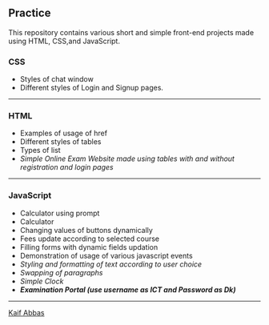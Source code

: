 <!DOCTYPE html>
<html lang="en">
	<body>
		<h2>Practice</h2>
		<p>This repository contains various short and simple front-end projects made using HTML, CSS,and JavaScript.</p>
		<h3>CSS</h3>
		<ul>
			<li>Styles of chat window</li>
			<li>Different styles of Login and Signup pages.</li>
		</ul>
		<hr>
		<h3>HTML</h3>
		<ul>
			<li>Examples of usage of href</li>
			<li>Different styles of tables</li>
			<li>Types of list</li>
			<li><em>Simple Online Exam Website made using tables with and without registration and login pages</em></li>
		</ul>
		<hr>
		<h3>JavaScript</h3>
		<ul>
			<li>Calculator using prompt</li>
			<li>Calculator</li>
			<li>Changing values of buttons dynamically</li>
			<li>Fees update according to selected course</li>
			<li>Filling forms with dynamic fields updation</li>
			<li>Demonstration of usage of various javascript events</li>
			<li><em>Styling and formatting of text according to user choice</em></li>
			<li><em>Swapping of paragraphs</em></li>
			<li><em>Simple Clock</em></li>
			<li><em><strong>Examination Portal (use username as ICT and Password as Dk)</strong></em></li>
		</ul>
		<hr>
		<a href="https://github.io/AbbasKaif">Kaif Abbas</a>
	</body>
</html>
